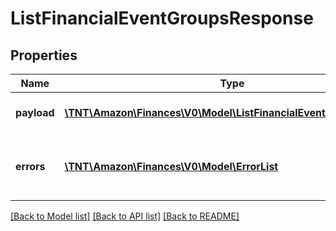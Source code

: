 # ListFinancialEventGroupsResponse

## Properties
Name | Type | Description | Notes
------------ | ------------- | ------------- | -------------
**payload** | [**\TNT\Amazon\Finances\V0\Model\ListFinancialEventGroupsPayload**](ListFinancialEventGroupsPayload.md) | The payload for the listFinancialEventGroups operation. | [optional] 
**errors** | [**\TNT\Amazon\Finances\V0\Model\ErrorList**](ErrorList.md) | One or more unexpected errors occurred during the listFinancialEventGroups operation. | [optional] 

[[Back to Model list]](../README.md#documentation-for-models) [[Back to API list]](../README.md#documentation-for-api-endpoints) [[Back to README]](../README.md)


